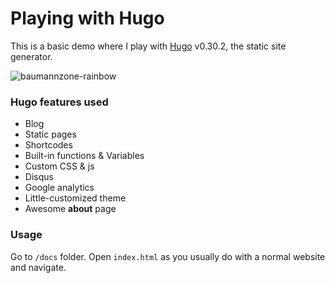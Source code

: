 # Playing with Hugo
This is a basic demo where I play with [Hugo](https://gohugo.io/) v0.30.2, the static site generator. 

![baumannzone-rainbow](./docs/images/baumannzone-rainbow.png)

### Hugo features used
- Blog
- Static pages
- Shortcodes
- Built-in functions & Variables
- Custom CSS & js
- Disqus
- Google analytics
- Little-customized theme
- Awesome **about** page


### Usage
Go to `/docs` folder. Open `index.html` as you usually do with a normal website and navigate.




